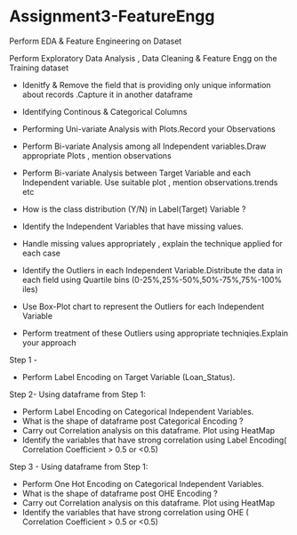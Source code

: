 # Assignment3-FeatureEngg
Perform EDA &amp; Feature Engineering on Dataset

Perform Exploratory Data Analysis , Data Cleaning & Feature Engg on the Training dataset 
 
* Idenitfy & Remove the field that is providing only unique information about records .Capture it in another dataframe 

* Identifying Continous & Categorical Columns

* Performing Uni-variate Analysis with Plots.Record your Observations

* Perform Bi-variate Analysis among all Independent variables.Draw appropriate Plots , mention observations 

* Perform Bi-variate Analysis between Target Variable and each Independent variable. Use suitable plot , mention observations.trends etc

* How is the class distribution (Y/N) in Label(Target) Variable ?

* Identify the Independent Variables that have missing values.

* Handle missing values appropriately , explain the technique applied for each case

* Identify the Outliers in each Independent Variable.Distribute the data in each field using Quartile bins (0-25%,25%-50%,50%-75%,75%-100% iles)

* Use Box-Plot chart to represent the Outliers for each Independent Variable

* Perform treatment of these Outliers using appropriate techniqies.Explain your approach

Step 1 -
* Perform Label Encoding on Target Variable (Loan_Status). 

Step 2-
Using dataframe from Step 1:
* Perform Label Encoding on Categorical Independent Variables.
* What is the shape of dataframe post Categorical Encoding ?
* Carry out Correlation analysis on this dataframe. Plot using HeatMap
* Identify the variables that have strong correlation using Label Encoding( Correlation Coefficient > 0.5 or <0.5)

Step 3 -
Using dataframe from Step 1:
* Perform One Hot Encoding on Categorical Independent Variables.
* What is the shape of dataframe post OHE Encoding ?
* Carry out Correlation analysis on this dataframe. Plot using HeatMap
* Identify the variables that have strong correlation using OHE ( Correlation Coefficient > 0.5 or <0.5) 

